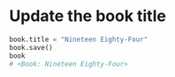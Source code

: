 # Update the book title
```python
book.title = "Nineteen Eighty-Four"
book.save()
book
# <Book: Nineteen Eighty-Four>
